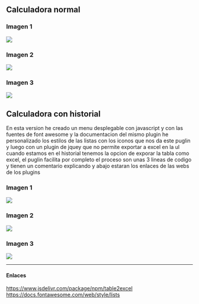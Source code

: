 <h2> Calculadora normal </h2>
<h3>Imagen 1</h3>
<img src="https://github.com/Adrian-Rodriguez-Reyes/CalculadoraAlumnos/assets/170672146/a48a3bd1-998f-4fd0-aa3b-41b054ebeef9">
<h3>Imagen 2</h3>
<img src="https://github.com/Adrian-Rodriguez-Reyes/CalculadoraAlumnos/assets/170672146/26f64599-9756-46f1-b7d4-efa1fa852662">
<h3>Imagen 3</h3>
<img src="https://github.com/Adrian-Rodriguez-Reyes/CalculadoraAlumnos/assets/170672146/80b96fc9-9512-47de-b8f9-1061e16662c0">


<h2> Calculadora con historial </h2>
<p>En esta version he creado un menu desplegable con javascript y con las fuentes de font awesome y la documentacion del mismo plugin he personalizado los estilos de las listas con los iconos que nos da este puglin y luego con un plugin de jquey que no permite exportar a excel en la ul cuando estamos en el historial tenemos la opcion de exporar la tabla como excel, el puglin facilita por completo el proceso son unas 3 lineas de codigo y tienen un comentario explicando y abajo estaran los enlaces de las webs de los plugins</p>
<h3>Imagen 1</h3>
<img src="https://github.com/Adrian-Rodriguez-Reyes/CalculadoraAlumnos/assets/170672146/ad0910a4-c477-4fe9-a628-2958d83c9ef5">
<h3>Imagen 2</h3>
<img src="https://github.com/Adrian-Rodriguez-Reyes/CalculadoraAlumnos/assets/170672146/293ce61e-a4b8-4b56-ab78-8b1b6215f2b8">
<h3>Imagen 3</h3>
<img src="https://github.com/Adrian-Rodriguez-Reyes/CalculadoraAlumnos/assets/170672146/63599133-723b-4206-8353-557250eed303">

<hr/>
<h4>Enlaces</h4>
<a href="https://www.jsdelivr.com/package/npm/table2excel">https://www.jsdelivr.com/package/npm/table2excel</a>
<br/>
<a href="https://docs.fontawesome.com/web/style/lists">https://docs.fontawesome.com/web/style/lists</a>
